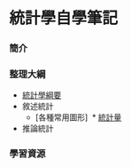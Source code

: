 # 統計學自學筆記

### 簡介

### 整理大綱

* [統計學綱要](https://mirdex.github.io/Statistics/統計學綱要.slides.html)
* 敘述統計
  * [各種常用圖形] 
  * [統計量](https://mirdex.github.io/Statistics/統計量.slides.html)
* 推論統計

### 學習資源
